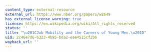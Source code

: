 ```yaml
---
content_type: external-resource
external_url: https://www.nber.org/papers/w2649
has_external_license_warning: true
license: https://en.wikipedia.org/wiki/All_rights_reserved
status: ''
title: "\u201CJob Mobility and the Careers of Young Men.\u201D"
uid: 2c46e7d6-6323-4b95-bda2-eae4515cf2b6
wayback_url: ''
---
```

